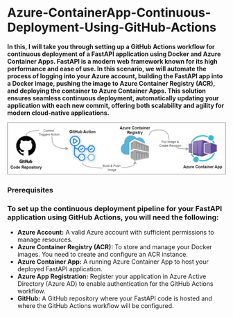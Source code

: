 # Azure-ContainerApp-Continuous-Deployment-Using-GitHub-Actions

**In this, I will take you through setting up a GitHub Actions workflow for continuous deployment of a FastAPI application using Docker and Azure Container Apps. FastAPI is a modern web framework known for its high performance and ease of use. In this scenario, we will automate the process of logging into your Azure account, building the FastAPI app into a Docker image, pushing the image to Azure Container Registry (ACR), and deploying the container to Azure Container Apps. This solution ensures seamless continuous deployment, automatically updating your application with each new commit, offering both scalability and agility for modern cloud-native applications.**

![](/Images/GitHubActions.jpg)

<h3>Prerequisites</h3>
<h3>To set up the continuous deployment pipeline for your FastAPI application using GitHub Actions, you will need the following:</h3>

- **Azure Account:** A valid Azure account with sufficient permissions to manage resources.
- **Azure Container Registry (ACR):** To store and manage your Docker images. You need to create and configure an ACR instance.
- **Azure Container App:** A running Azure Container App to host your deployed FastAPI application.
- **Azure App Registration:** Register your application in Azure Active Directory (Azure AD) to enable authentication for the GitHub Actions workflow.
- **GitHub:** A GitHub repository where your FastAPI code is hosted and where the GitHub Actions workflow will be configured.
